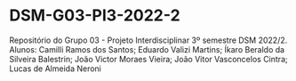# DSM-G03-PI3-2022-2
Repositório do Grupo 03 - Projeto Interdisciplinar 3º semestre DSM 2022/2. Alunos: Camilli Ramos dos Santos; Eduardo Valizi Martins; Íkaro Beraldo da Silveira Balestrin; João Victor Moraes Vieira; João Vitor Vasconcelos Cintra; Lucas de Almeida Neroni

